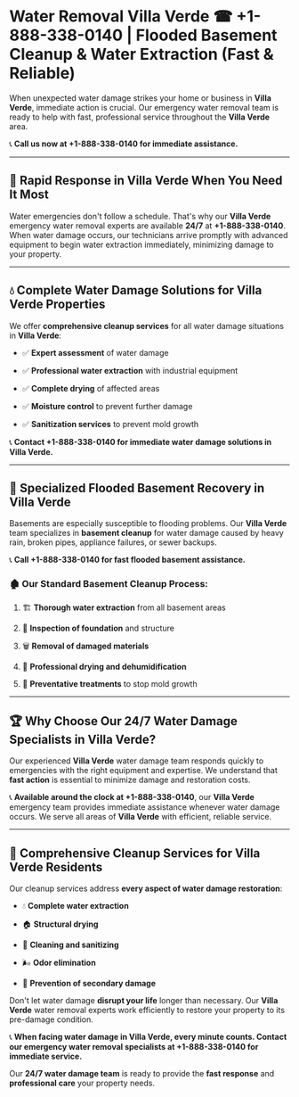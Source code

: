 # Water Removal Villa Verde ☎ +1-888-338-0140 | Flooded Basement Cleanup & Water Extraction (Fast & Reliable)

When unexpected water damage strikes your home or business in **Villa Verde**, immediate action is crucial. Our emergency water removal team is ready to help with fast, professional service throughout the **Villa Verde** area. 

📞 **Call us now at +1-888-338-0140 for immediate assistance.**
---
## 🚀 Rapid Response in Villa Verde When You Need It Most
Water emergencies don't follow a schedule. That's why our **Villa Verde** emergency water removal experts are available **24/7** at **+1-888-338-0140**. When water damage occurs, our technicians arrive promptly with advanced equipment to begin water extraction immediately, minimizing damage to your property.
---
## 💧 Complete Water Damage Solutions for Villa Verde Properties
We offer **comprehensive cleanup services** for all water damage situations in **Villa Verde**:
- ✅ **Expert assessment** of water damage  
- ✅ **Professional water extraction** with industrial equipment  
- ✅ **Complete drying** of affected areas  
- ✅ **Moisture control** to prevent further damage  
- ✅ **Sanitization services** to prevent mold growth  
📞 **Contact +1-888-338-0140 for immediate water damage solutions in Villa Verde.**
---
## 🌊 Specialized Flooded Basement Recovery in Villa Verde
Basements are especially susceptible to flooding problems. Our **Villa Verde** team specializes in **basement cleanup** for water damage caused by heavy rain, broken pipes, appliance failures, or sewer backups. 
📞 **Call +1-888-338-0140 for fast flooded basement assistance.**
### 🏚️ Our Standard Basement Cleanup Process:
1. 🏗️ **Thorough water extraction** from all basement areas  
2. 🔎 **Inspection of foundation** and structure  
3. 🗑️ **Removal of damaged materials**  
4. 💨 **Professional drying and dehumidification**  
5. 🚫 **Preventative treatments** to stop mold growth  
---
## 🏆 Why Choose Our 24/7 Water Damage Specialists in Villa Verde?
Our experienced **Villa Verde** water damage team responds quickly to emergencies with the right equipment and expertise. We understand that **fast action** is essential to minimize damage and restoration costs.
📞 **Available around the clock at +1-888-338-0140**, our **Villa Verde** emergency team provides immediate assistance whenever water damage occurs. We serve all areas of **Villa Verde** with efficient, reliable service.
---
## 🧹 Comprehensive Cleanup Services for Villa Verde Residents
Our cleanup services address **every aspect of water damage restoration**:
- 💧 **Complete water extraction**  
- 🏠 **Structural drying**  
- 🧼 **Cleaning and sanitizing**  
- 🌬️ **Odor elimination**  
- 🚫 **Prevention of secondary damage**  
Don't let water damage **disrupt your life** longer than necessary. Our **Villa Verde** water removal experts work efficiently to restore your property to its pre-damage condition.
📞 **When facing water damage in Villa Verde, every minute counts. Contact our emergency water removal specialists at +1-888-338-0140 for immediate service.**
Our **24/7 water damage team** is ready to provide the **fast response** and **professional care** your property needs.

